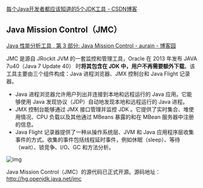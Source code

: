 

[每个Java开发者都应该知道的5个JDK工具 - CSDN博客](https://blog.csdn.net/tswc1990/article/details/41344635 "每个Java开发者都应该知道的5个JDK工具 - CSDN博客")



## Java Mission Control（JMC）

[Java 性能分析工具 , 第 3 部分: Java Mission Control - aurain - 博客园](https://www.cnblogs.com/aurain/p/6178671.html "Java 性能分析工具 , 第 3 部分: Java Mission Control - aurain - 博客园")



JMC 是源自 JRockit JVM 的一套监控和管理工具，Oracle 在 2013 年发布  JAVA 7u40（Java 7 Update 40） 时**将其包含在 JDK 中，用户不再需要额外下载**。该工具主要由三个组件构成：Java 进程浏览器、JMX 控制台和 Java Flight 记录器。

- Java 进程浏览器允许用户列出并连接到本地和远程运行的 Java 应用。它能够使用 Java 发现协议（JDP）自动地发现本地和远程运行的 Java 进程。
- JMX 控制台能够通过 JMX 接口管理并监控 JDK 。它提供了实时集合、堆使用情况、CPU 负载以及其他通过 MBeans 暴露的和在 MBean 服务器中注册的信息。
- Java Flight 记录器提供了一种从操作系统层、JVM 和 Java 应用程序层收集事件的方式。收集的事件包括线程延时事件，例如休眠（sleep）、等待（wait）、锁竞争、I/O、GC 和方法分析。

![img](https://static.oschina.net/uploads/space/2018/0506/204725_YmLu_2896879.png)

Java Mission Control（JMC）的源代码已正式开源。源码地址：http://hg.openjdk.java.net/jmc



